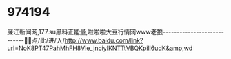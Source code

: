 # 974194
廉江新闻网,177.su黑料正能量,啦啦啦大豆行情网www老狼----------------------------🦔🦔点/此/进/入/http://www.baidu.com/link?url=NoK8PT47PahMhFH8Vie_jnciyIKNTTtVBQKpill6udK&amp;wd
